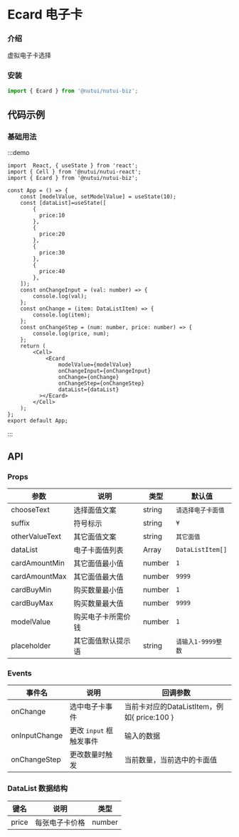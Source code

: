 # Ecard 电子卡

### 介绍

虚拟电子卡选择

### 安装

``` javascript
import { Ecard } from '@nutui/nutui-biz';
```

## 代码示例

### 基础用法

:::demo

```tsx
import  React, { useState } from 'react';
import { Cell } from '@nutui/nutui-react';
import { Ecard } from '@nutui/nutui-biz';

const App = () => {
    const [modelValue, setModelValue] = useState(10);
    const [dataList]=useState([
        {
          price:10
        },
        {
          price:20
        },
        {
          price:30
        },
        {
          price:40
        },
    ]);
    const onChangeInput = (val: number) => {
        console.log(val);
    };
    const onChange = (item: DataListItem) => {
        console.log(item);
    };
    const onChangeStep = (num: number, price: number) => {
        console.log(price, num);
    };
    return (
        <Cell>
            <Ecard
                modelValue={modelValue}
                onChangeInput={onChangeInput}
                onChange={onChange}
                onChangeStep={onChangeStep}
                dataList={dataList}
          ></Ecard>
        </Cell>
    );
};
export default App;
```

:::

## API

### Props

| 参数          | 说明                             | 类型   | 默认值           |
|---------------|----------------------------------|--------|------------------|
| chooseText    | 选择面值文案   | string |   `请选择电子卡面值`   |
| suffix        | 符号标示       | string | `¥`            |
| otherValueText| 其它面值文案   | string |    `其它面值`   |
| dataList      | 电子卡面值列表  | Array |  `DataListItem[]`  |
| cardAmountMin | 其它面值最小值  | number | `1` |
| cardAmountMax | 其它面值最大值  | number | `9999`            |
| cardBuyMin    | 购买数量最小值  | number | `1`            |
| cardBuyMax    | 购买数量最大值  | number | `9999`            |
| modelValue         | 购买电子卡所需价钱 | number | `1`            |
| placeholder   | 其它面值默认提示语 | string | `请输入1-9999整数`|

### Events

| 事件名 | 说明           | 回调参数     |
|--------|----------------|--------------|
| onChange  | 选中电子卡事件 | 当前卡对应的DataListItem，例如{ price:100 } |
| onInputChange  | 更改 `input` 框触发事件 |输入的数据 |
| onChangeStep  | 更改数量时触发 | 当前数量，当前选中的卡面值 |

### DataList 数据结构

| 键名 | 说明           | 类型     |
|--------|----------------|--------------|
| price  | 每张电子卡价格 | number  |
